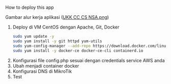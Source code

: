 How to deploy this app

Gambar alur kerja aplikasi
([UKK CC CS NSA.png](https://github.com/adinur21/crud-ukk/blob/main/UKK%20CC%20CS%20NSA.png))

1. Deploy di VM CentOS dengan Apache, Git, Docker
   ```bash
   sudo yum update -y
   sudo yum install -y git httpd yum-utils 
   sudo yum-config-manager --add-repo https://download.docker.com/linux/centos/docker-ce.repo
   sudo yum install -y docker-ce docker-ce-cli containerd.io
2. Konfigurasi file config.php sesuai dengan credentials service AWS anda
3. Ubah menjadi container docker
4. Konfigurasi DNS di MikroTik
5. Test 
